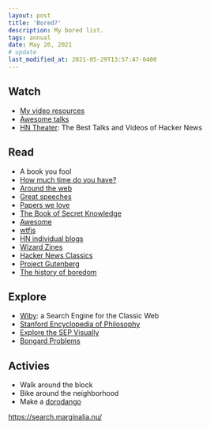 ```yaml
---
layout: post
title: 'Bored?'
description: My bored list.
tags: annual
date: May 26, 2021
# update
last_modified_at: 2021-05-29T13:57:47-0400
---
```


## Watch
- [My video resources](https://lukasmurdock.com/video/)
- [Awesome talks](https://github.com/JanVanRyswyck/awesome-talks)
- [HN Theater](https://yahnd.com/theater/): The Best Talks and Videos of Hacker News

## Read
- A book you fool
- [How much time do you have?](https://thereformedbroker.com/2013/07/28/how-much-time-do-you-have/)
- [Around the web](https://lukasmurdock.com/aroundtheweb/)
- [Great speeches](https://jamesclear.com/great-speeches)
- [Papers we love](https://github.com/papers-we-love/papers-we-love)
- [The Book of Secret Knowledge](https://github.com/trimstray/the-book-of-secret-knowledge)
- [Awesome](https://github.com/sindresorhus/awesome)
- [wtfjs](https://github.com/denysdovhan/wtfjs)
- [HN individual blogs](https://news.ycombinator.com/item?id=27302195)
- [Wizard Zines](https://wizardzines.com/comics/)
- [Hacker News Classics](https://jsomers.net/hn/)
- [Project Gutenberg](https://www.gutenberg.org/)
- [The history of boredom](https://www.freethink.com/culture/history-of-boredom)

## Explore
- [Wiby](https://wiby.me/): a Search Engine for the Classic Web
- [Stanford Encyclopedia of Philosophy](https://plato.stanford.edu/)
- [Explore the SEP Visually](https://www.visualizingsep.com/)
- [Bongard Problems](http://www.foundalis.com/res/bps/bpidx.htm)

## Activies
- Walk around the block
- Bike around the neighborhood
- Make a [dorodango](https://www.laurenceking.com/blog/2019/09/26/dorodango-blog/)

https://search.marginalia.nu/
